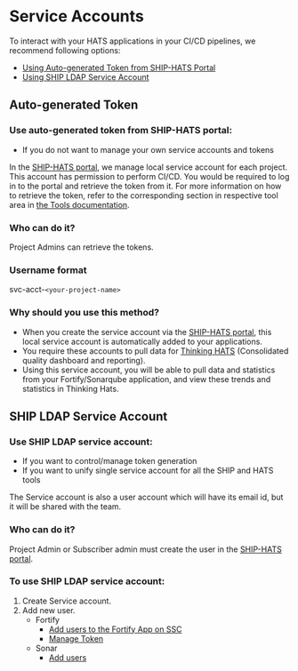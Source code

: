 # Service Accounts

To interact with your HATS applications in your CI/CD pipelines, we recommend following options:
- [Using Auto-generated Token from SHIP-HATS Portal](#auto-generated-token)
- [Using SHIP LDAP Service Account](#ship-ldap-service-account)

## Auto-generated Token

### Use auto-generated token from SHIP-HATS portal:
- If you do not want to manage your own service accounts and tokens 

In the [SHIP-HATS portal](https://www.ship.gov.sg/), we manage local service account for each project. This account has permission to perform CI/CD. You would be required to log in to the portal and retrieve the token from it. For more information on how to retrieve the token, refer to the corresponding section in respective tool area in [the Tools documentation](tools-overview). 

### Who can do it? 
Project Admins can retrieve the tokens.

### Username format 
svc-acct-`<your-project-name>`

### Why should you use this method?

- When you create the service account via the [SHIP-HATS portal](https://www.ship.gov.sg/), this local service account is automatically added to your applications. 
- You require these accounts to pull data for [Thinking HATS](https://thinking.hats.stack.gov.sg/) (Consolidated quality dashboard and reporting). 
- Using this service account, you will be able to pull data and statistics from your Fortify/Sonarqube application, and view these trends and statistics in Thinking Hats.

## SHIP LDAP Service Account

### Use SHIP LDAP service account:

- If you want to control/manage token generation 
- If you want to unify single service account for all the SHIP and HATS tools 

The Service account is also a user account which will have its email id, but it will be shared with the team.

### Who can do it?
Project Admin or Subscriber admin must create the user in the [SHIP-HATS portal](https://www.ship.gov.sg/).

### To use SHIP LDAP service account:
1. Create Service account. 
1. Add new user. 
    - Fortify
        - [Add users to the Fortify App on SSC](https://docs.developer.tech.gov.sg/docs/ship-hats-documentation/#/manage-fortify-applications?id=add-users-to-fortify-applications) 
        - [Manage Token](https://docs.developer.tech.gov.sg/docs/ship-hats-documentation/#/fortify-manage-user-tokens)
    - Sonar
        - [Add users](https://docs.developer.tech.gov.sg/docs/ship-hats-documentation/#/sonarqube-self-help-guide?id=manage-users)
